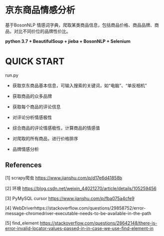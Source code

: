 # **京东商品情感分析**

基于BosonNLP
情感词字典，爬取某类商品信息，包括商品价格、商品品牌、商品，对比不同价位的品牌性价比。

**python 3.7 + BeautifulSoup + jieba + BosonNLP + Selenium**

# **QUICK START**

run.py

-   获取京东商品基本信息，可输入搜索的关键词，如“电脑”、“单反相机”

-   获取商品的众多品牌

-   获取每个商品的评论信息

-   对评论分析情感极性

-   综合商品的评论情感极性，计算商品的情感值

-   对爬取的所有商品，进行价格排序

-   品牌情感分析



## References 
[1] scrapy爬虫 <https://www.jianshu.com/p/d17e6d41858b>

[2] 环境 <https://blog.csdn.net/weixin_44021270/article/details/105259456>

[3] PyMySQL cursor <https://www.jianshu.com/p/fba075a4cfe9>

[4]
WebDriverhttps://stackoverflow.com/questions/29858752/error-message-chromedriver-executable-needs-to-be-available-in-the-path

[5] find_element
<https://stackoverflow.com/questions/28642148/there-is-error-invalid-locator-values-passed-in-in-case-we-use-find-element-in>


